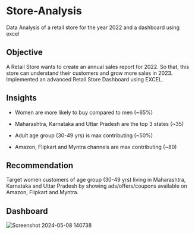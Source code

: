 # Store-Analysis
Data Analysis of a retail store for the year 2022 and a dashboard using excel

## Objective
A Retail Store wants to create an annual sales report for 2022. So that, this store can understand their customers and grow more sales in 2023. Implemented an advanced Retail Store Dashboard using EXCEL.

## Insights
- Women are more likely to buy compared to men (~65%)

- Maharashtra, Karnataka and Uttar Pradesh are the top 3 states (~35)

- Adult age group (30-49 yrs) is max contributing (~50%)

- Amazon, Flipkart and Myntra channels are max contributing (~80)

## Recommendation
Target women customers of age group (30-49 yrs) living in Maharashtra, Karnataka and Uttar Pradesh by showing ads/offers/coupons available on Amazon, Flipkart and Myntra.

## Dashboard

![Screenshot 2024-05-08 140738](https://github.com/Icigo/Store-Analysis/assets/97022380/c920d23b-3bbf-4d0c-8c99-f200402ec354)
